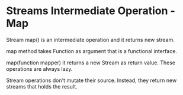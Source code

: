# Streams Intermediate Operation - Map

Stream map() is an intermediate operation and it returns new stream.

map method takes Function as argument that is a functional interface.

map(function mapper) it returns a new Stream as return value.
These operations are always lazy.

Stream operations don't mutate their source. Instead, they return new streams that holds
the result.